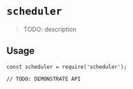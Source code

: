 # `scheduler`

> TODO: description

## Usage

```
const scheduler = require('scheduler');

// TODO: DEMONSTRATE API
```
